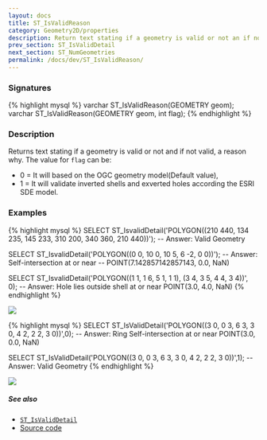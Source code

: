 ```yaml
---
layout: docs
title: ST_IsValidReason
category: Geometry2D/properties
description: Return text stating if a geometry is valid or not an if not valid, a reason why
prev_section: ST_IsValidDetail
next_section: ST_NumGeometries
permalink: /docs/dev/ST_IsValidReason/
---
```


### Signatures

{% highlight mysql %}
varchar ST_IsValidReason(GEOMETRY geom);
varchar ST_IsValidReason(GEOMETRY geom, int flag);
{% endhighlight %}

### Description
Returns text stating if a geometry is valid or not and if not valid, a reason why. 
The value for `flag` can be:
* 0 = It will based on the OGC geometry model(Default value),
* 1 = It will validate inverted shells and exverted holes according the ESRI SDE model. 

### Examples

{% highlight mysql %}
SELECT ST_IsvalidDetail('POLYGON((210 440, 134 235, 145 233, 
                                  310 200, 340 360, 210 440))');
-- Answer: Valid Geometry

SELECT ST_IsvalidDetail('POLYGON((0 0, 10 0, 10 5, 6 -2, 0 0))');
-- Answer: Self-intersection at or near 
--     POINT(7.142857142857143, 0.0, NaN)

SELECT ST_IsvalidDetail('POLYGON((1 1, 1 6, 5 1, 1 1), 
                                 (3 4, 3 5, 4 4, 3 4))', 0);
-- Answer: Hole lies outside shell at or near POINT(3.0, 4.0, NaN)
{% endhighlight %}

<img class="displayed" src="../ST_IsValidReason_1.png"/>

{% highlight mysql %}
SELECT ST_IsValidDetail('POLYGON((3 0, 0 3, 6 3, 3 0, 4 2, 2 2,
                                  3 0))',0);
-- Answer: Ring Self-intersection at or near POINT(3.0, 0.0, NaN)

SELECT ST_IsValidDetail('POLYGON((3 0, 0 3, 6 3, 3 0, 4 2, 2 2,
                                  3 0))',1);
-- Answer: Valid Geometry
{% endhighlight %}

<img class="displayed" src="../ST_IsValidReason_2.png"/>

##### See also

* [`ST_IsValidDetail`](../ST_IsValidDetail)
* <a href="https://github.com/irstv/H2GIS/blob/847a47a2bd304a556434b89c2d31ab3ba547bcd0/h2spatial-ext/src/main/java/org/h2gis/h2spatialext/function/spatial/properties/ST_IsValidReason.java" target="_blank">Source code</a>

